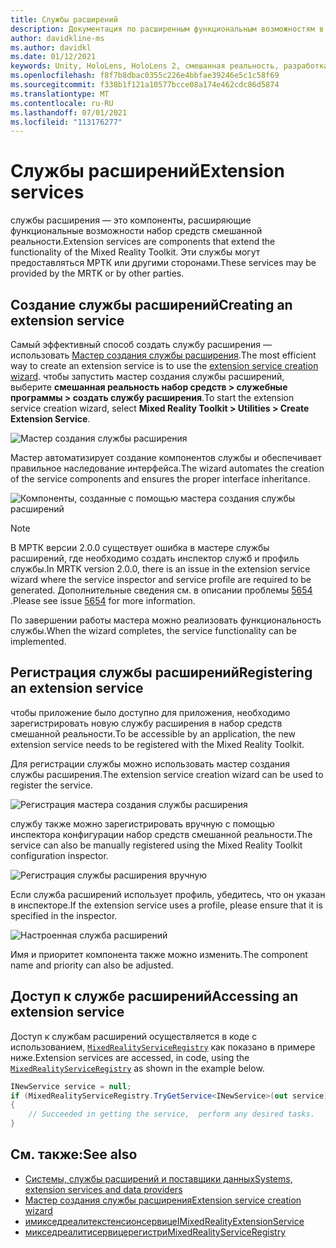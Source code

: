 ```yaml
---
title: Службы расширений
description: Документация по расширенным функциональным возможностям в МРТК
author: davidkline-ms
ms.author: davidkl
ms.date: 01/12/2021
keywords: Unity, HoloLens, HoloLens 2, смешанная реальность, разработка, MRTK
ms.openlocfilehash: f8f7b8dbac0355c226e4bbfae39246e5c1c58f69
ms.sourcegitcommit: f338b1f121a10577bcce08a174e462cdc86d5874
ms.translationtype: MT
ms.contentlocale: ru-RU
ms.lasthandoff: 07/01/2021
ms.locfileid: "113176277"
---
```

# <a name="extension-services"></a><span data-ttu-id="f6e00-104">Службы расширений</span><span class="sxs-lookup"><span data-stu-id="f6e00-104">Extension services</span></span>

<span data-ttu-id="f6e00-105">службы расширения — это компоненты, расширяющие функциональные возможности набор средств смешанной реальности.</span><span class="sxs-lookup"><span data-stu-id="f6e00-105">Extension services are components that extend the functionality of the Mixed Reality Toolkit.</span></span> <span data-ttu-id="f6e00-106">Эти службы могут предоставляться МРТК или другими сторонами.</span><span class="sxs-lookup"><span data-stu-id="f6e00-106">These services may be provided by the MRTK or by other parties.</span></span>

## <a name="creating-an-extension-service"></a><span data-ttu-id="f6e00-107">Создание службы расширений</span><span class="sxs-lookup"><span data-stu-id="f6e00-107">Creating an extension service</span></span>

<span data-ttu-id="f6e00-108">Самый эффективный способ создать службу расширения — использовать [Мастер создания службы расширения](../tools/extension-service-creation-wizard.md).</span><span class="sxs-lookup"><span data-stu-id="f6e00-108">The most efficient way to create an extension service is to use the [extension service creation wizard](../tools/extension-service-creation-wizard.md).</span></span>
<span data-ttu-id="f6e00-109">чтобы запустить мастер создания службы расширений, выберите **смешанная реальность набор средств > служебные программы > создать службу расширения**.</span><span class="sxs-lookup"><span data-stu-id="f6e00-109">To start the extension service creation wizard, select **Mixed Reality Toolkit > Utilities > Create Extension Service**.</span></span>

![Мастер создания службы расширения](../images/extension-wizard/ExtensionServiceCreationWizard.png)

<span data-ttu-id="f6e00-111">Мастер автоматизирует создание компонентов службы и обеспечивает правильное наследование интерфейса.</span><span class="sxs-lookup"><span data-stu-id="f6e00-111">The wizard automates the creation of the service components and ensures the proper interface inheritance.</span></span>

![Компоненты, созданные с помощью мастера создания службы расширений](../images/extension-wizard/ExtensionServiceComponents.png)

> [!Note]
> <span data-ttu-id="f6e00-113">В МРТК версии 2.0.0 существует ошибка в мастере службы расширений, где необходимо создать инспектор служб и профиль службы.</span><span class="sxs-lookup"><span data-stu-id="f6e00-113">In MRTK version 2.0.0, there is an issue in the extension service wizard where the service inspector and service profile are required to be generated.</span></span> <span data-ttu-id="f6e00-114">Дополнительные сведения см. в описании проблемы [5654](https://github.com/microsoft/MixedRealityToolkit-Unity/issues/5654) .</span><span class="sxs-lookup"><span data-stu-id="f6e00-114">Please see issue [5654](https://github.com/microsoft/MixedRealityToolkit-Unity/issues/5654) for more information.</span></span>

<span data-ttu-id="f6e00-115">По завершении работы мастера можно реализовать функциональность службы.</span><span class="sxs-lookup"><span data-stu-id="f6e00-115">When the wizard completes, the service functionality can be implemented.</span></span>

## <a name="registering-an-extension-service"></a><span data-ttu-id="f6e00-116">Регистрация службы расширений</span><span class="sxs-lookup"><span data-stu-id="f6e00-116">Registering an extension service</span></span>

<span data-ttu-id="f6e00-117">чтобы приложение было доступно для приложения, необходимо зарегистрировать новую службу расширения в набор средств смешанной реальности.</span><span class="sxs-lookup"><span data-stu-id="f6e00-117">To be accessible by an application, the new extension service needs to be registered with the Mixed Reality Toolkit.</span></span>

<span data-ttu-id="f6e00-118">Для регистрации службы можно использовать мастер создания службы расширения.</span><span class="sxs-lookup"><span data-stu-id="f6e00-118">The extension service creation wizard can be used to register the service.</span></span>

![Регистрация мастера создания службы расширения](../images/extension-wizard/ExtensionServiceWizardRegister.png)

<span data-ttu-id="f6e00-120">службу также можно зарегистрировать вручную с помощью инспектора конфигурации набор средств смешанной реальности.</span><span class="sxs-lookup"><span data-stu-id="f6e00-120">The service can also be manually registered using the Mixed Reality Toolkit configuration inspector.</span></span>

![Регистрация службы расширения вручную](../images/profiles/RegisterExtensionService.png)

<span data-ttu-id="f6e00-122">Если служба расширений использует профиль, убедитесь, что он указан в инспекторе.</span><span class="sxs-lookup"><span data-stu-id="f6e00-122">If the extension service uses a profile, please ensure that it is specified in the inspector.</span></span>

![Настроенная служба расширений](../images/profiles/ConfiguredExtensionService.png)

<span data-ttu-id="f6e00-124">Имя и приоритет компонента также можно изменить.</span><span class="sxs-lookup"><span data-stu-id="f6e00-124">The component name and priority can also be adjusted.</span></span>

## <a name="accessing-an-extension-service"></a><span data-ttu-id="f6e00-125">Доступ к службе расширений</span><span class="sxs-lookup"><span data-stu-id="f6e00-125">Accessing an extension service</span></span>

<span data-ttu-id="f6e00-126">Доступ к службам расширений осуществляется в коде с использованием, [`MixedRealityServiceRegistry`](xref:Microsoft.MixedReality.Toolkit.MixedRealityServiceRegistry) как показано в примере ниже.</span><span class="sxs-lookup"><span data-stu-id="f6e00-126">Extension services are accessed, in code, using the [`MixedRealityServiceRegistry`](xref:Microsoft.MixedReality.Toolkit.MixedRealityServiceRegistry) as shown in the example below.</span></span>

```c#
INewService service = null;
if (MixedRealityServiceRegistry.TryGetService<INewService>(out service))
{
    // Succeeded in getting the service,  perform any desired tasks.
}
```

## <a name="see-also"></a><span data-ttu-id="f6e00-127">См. также:</span><span class="sxs-lookup"><span data-stu-id="f6e00-127">See also</span></span>

- [<span data-ttu-id="f6e00-128">Системы, службы расширений и поставщики данных</span><span class="sxs-lookup"><span data-stu-id="f6e00-128">Systems, extension services and data providers</span></span>](../../architecture/systems-extensions-providers.md)
- [<span data-ttu-id="f6e00-129">Мастер создания службы расширения</span><span class="sxs-lookup"><span data-stu-id="f6e00-129">Extension service creation wizard</span></span>](../tools/extension-service-creation-wizard.md)
- [<span data-ttu-id="f6e00-130">имикседреалитекстенсионсервице</span><span class="sxs-lookup"><span data-stu-id="f6e00-130">IMixedRealityExtensionService</span></span>](xref:Microsoft.MixedReality.Toolkit.IMixedRealityExtensionService)
- [<span data-ttu-id="f6e00-131">микседреалитисервицерегистри</span><span class="sxs-lookup"><span data-stu-id="f6e00-131">MixedRealityServiceRegistry</span></span>](xref:Microsoft.MixedReality.Toolkit.MixedRealityServiceRegistry)
